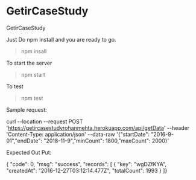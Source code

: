 # GetirCaseStudy
GetirCaseStudy


Just Do npm install and you are ready to go.
> npm insall

To start the server
>npm start

To test
>npm test

Sample request:

curl --location --request POST 'https://getircasestudyrohanmehta.herokuapp.com/api/getData' \--header 'Content-Type: application/json' \--data-raw '{"startDate": "2016-9-01","endDate": "2018-11-9","minCount": 1800,"maxCount": 2000}'

Expected Out Put:

{ "code": 0, "msg": "success", "records": [ { "key": "wgDZfKYA", "createdAt": "2016-12-27T03:12:14.477Z", "totalCount": 1993 } ]}


